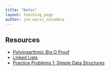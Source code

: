 ```yaml
---
title: "Notes"
layout: teaching_page
author: jon_weisz_columbia
---
```


Resources
----------
  * [Polylogarthmic Big O Proof](polylogarithmic_big_o_proof.html)
  * [Linked Lists](linked_lists.html)
  * [Practice Problems 1: Simple Data Structures](simple_struct_problems.html)
